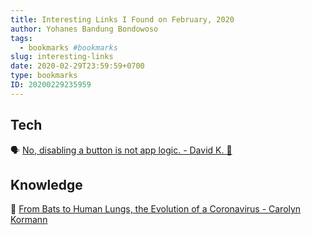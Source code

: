 ```yaml
---
title: Interesting Links I Found on February, 2020
author: Yohanes Bandung Bondowoso
tags:
  - bookmarks #bookmarks
slug: interesting-links
date: 2020-02-29T23:59:59+0700
type: bookmarks
ID: 20200229235959
---
```


## Tech

🗣 [No, disabling a button is not app logic. - David K. 🎹](https://dev.to/davidkpiano/no-disabling-a-button-is-not-app-logic-598i)

## Knowledge

👃 [From Bats to Human Lungs, the Evolution of a Coronavirus - Carolyn Kormann](https://www.newyorker.com/science/elements/from-bats-to-human-lungs-the-evolution-of-a-coronavirus)

